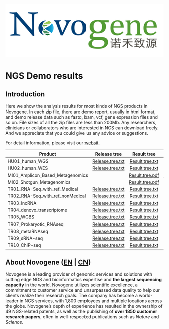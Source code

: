 ![logo](https://github.com/zanmer/NGS-data/blob/master/novogene-logo.png)

# NGS Demo results

## Introduction
Here we show the analysis results for most kinds of NGS products in Novogene. In each zip file, there are demo report, usually in html format, and demo release data such as fastq, bam, vcf, gene expression files and so on. File sizes of all the zip files are less than 200Mb. Any researchers, clinicians or collaborators who are interested in NGS can download freely. And we appreciate that you could give us any advice or suggestions.

For detail information, please visit our [websit](https://en.novogene.com).


Product | Release tree | Result tree | Release Demo link | md5sum
---|:--:|:--:|:--:|:--
HU01_human_WGS | [Release.tree.txt](https://github.com/novogene-europe/ngs_demo_results/blob/master/HU01_human_WGS/Release.tree.txt) | [Result.tree.txt](https://github.com/novogene-europe/ngs_demo_results/blob/master/HU01_human_WGS/Result.tree.txt) | [HU01_human_WGS_Release_demo.zip](https://hweu-ld.oss-eu-west-1.aliyuncs.com/demo/20190829165531/HU01_human_WGS_Release_demo.zip) | [md5](https://github.com/novogene-europe/ngs_demo_results/blob/master/HU01_human_WGS/HU01.MD5.txt)
HU02_human_WES | [Release.tree.txt](https://github.com/novogene-europe/ngs_demo_results/blob/master/HU02_human_WES/Release.tree.txt) | [Result.tree.txt](https://github.com/novogene-europe/ngs_demo_results/blob/master/HU02_human_WES/Result.tree.txt) | [HU02_human_WES_Release_demo.zip](https://hweu-ld.oss-eu-west-1.aliyuncs.com/demo/20190829165533/HU02_human_WES_Release_demo.zip)| [md5](https://github.com/novogene-europe/ngs_demo_results/blob/master/HU02_human_WGS/HU02.MD5.txt)
MI01_Amplicon_Based_Metagenomics |  | [Result.tree.pdf](https://github.com/novogene-europe/ngs_demo_results/blob/master/MI01_Amplicon_Based_Metagenomics/Result.tree.pdf) | [MI01_Amplicon_Based_Metagenomics_Release_demo.zip](https://hweu-ld.oss-eu-west-1.aliyuncs.com/demo/20190829165533/MI01_Amplicon_Based_Metagenomics_Release_demo.zip) | [md5](https://github.com/novogene-europe/ngs_demo_results/blob/master/MI01_Amplicon_Based_Metagenomics/MI01.MD5.txt)
MI02_Shotgun_Metagenomics |  | [Result.tree.pdf](https://github.com/novogene-europe/ngs_demo_results/blob/master/MI02_Shotgun_Metagenomics/Result.tree.pdf) | [MI02_Shotgun_Metagenomics_Release_demo.zip](https://hweu-ld.oss-eu-west-1.aliyuncs.com/demo/20190829165535/MI02_Shotgun_Metagenomics_Release_demo.zip) | [md5](https://github.com/novogene-europe/ngs_demo_results/blob/master/MI02_Shotgun_Metagenomics/MI02.MD5.txt)
TR01_RNA-Seq_with_ref_Medical | [Release.tree.txt](https://github.com/novogene-europe/ngs_demo_results/blob/master/TR01_RNA-Seq_with_ref_Medical/Release.tree.txt) | [Result.tree.txt](https://github.com/novogene-europe/ngs_demo_results/blob/master/TR01_RNA-Seq_with_ref_Medical/Result.tree.txt) | [TR01_RNA-Seq_with_ref_Medical_Release_demo.zip](https://hweu-ld.oss-eu-west-1.aliyuncs.com/demo/20190829165537/TR01_RNA-Seq_with_ref_Medical_Release_demo.zip) | [md5](https://github.com/novogene-europe/ngs_demo_results/blob/master/TR01_RNA-Seq_with_ref_Medical/TR01.MD5.txt)
TR02_RNA-Seq_with_ref_nonMedical | [Release.tree.txt](https://github.com/novogene-europe/ngs_demo_results/blob/master/TR02_RNA-Seq_with_ref_nonMedical/Release.tree.txt) | [Result.tree.txt](https://github.com/novogene-europe/ngs_demo_results/blob/master/TR02_RNA-Seq_with_ref_nonMedical/Result.tree.txt) | [TR02_RNA-Seq_with_ref_nonMedical_Release_demo.zip](https://hweu-ld.oss-eu-west-1.aliyuncs.com/demo/20190829165538/TR02_RNA-Seq_with_ref_nonMedical_Release_demo.zip) | [md5](https://github.com/novogene-europe/ngs_demo_results/blob/master/TR02_RNA-Seq_with_ref_nonMedical/TR02.MD5.txt)
TR03_lncRNA | [Release.tree.txt](https://github.com/novogene-europe/ngs_demo_results/blob/master/TR03_lncRNA/Release.tree.txt) | [Result.tree.txt](https://github.com/novogene-europe/ngs_demo_results/blob/master/TR03_lncRNA/Result.tree.txt) | [TR03_lncRNA_Release_demo.zip](https://hweu-ld.oss-eu-west-1.aliyuncs.com/demo/20190829165539/TR03_lncRNA_Release_demo.zip) | [md5](https://github.com/novogene-europe/ngs_demo_results/blob/master/TR02_RNA-Seq_with_ref_nonMedical/TR03.MD5.txt)
TR04_denovo_transcriptome | [Release.tree.txt](https://github.com/novogene-europe/ngs_demo_results/blob/master/TR04_denovo_transcriptome/Release.tree.txt) | [Result.tree.txt](https://github.com/novogene-europe/ngs_demo_results/blob/master/TR04_denovo_transcriptome/Result.tree.txt) | [TR04_denovo_transcriptome_Release_demo.zip](https://hweu-ld.oss-eu-west-1.aliyuncs.com/demo/20190829165540/TR04_denovo_transcriptome_Release_demo.zip) | [md5](https://github.com/novogene-europe/ngs_demo_results/blob/master/TR03_lncRNA/TR04.MD5.txt)
TR05_WGBS | [Release.tree.txt](https://github.com/novogene-europe/ngs_demo_results/blob/master/TR05_WGBS/Release.tree.txt) | [Result.tree.txt](https://github.com/novogene-europe/ngs_demo_results/blob/master/TR05_WGBS/Result.tree.txt) | [TR05_WGBS_Release_demo.zip](https://hweu-ld.oss-eu-west-1.aliyuncs.com/demo/20190829165544/TR05_WGBS_Release_demo.zip)  | [md5](https://github.com/novogene-europe/ngs_demo_results/blob/master/TR05_WGBS/TR05.MD5.txt)
TR07_Prokaryotic_RNAseq | [Release.tree.txt](https://github.com/novogene-europe/ngs_demo_results/blob/master/TR07_Prokaryotic_RNAseq/Release.tree.txt) | [Result.tree.txt](https://github.com/novogene-europe/ngs_demo_results/blob/master/TR07_Prokaryotic_RNAseq/Result.tree.txt) | [TR07_Prokaryotic_RNAseq_Release_demo.zip](https://hweu-ld.oss-eu-west-1.aliyuncs.com/Standard/up_load/report/20200302112646/TR07_Prokaryotic_Release_demo.zip)  | [md5](https://github.com/novogene-europe/ngs_demo_results/blob/master/TR07_Prokaryotic_RNAseq/TR07.MD5.txt)
TR08_metaRNAseq | [Release.tree.txt](https://github.com/novogene-europe/ngs_demo_results/blob/master/TR08_metaRNAseq/Release.tree.txt) | [Result.tree.txt](https://github.com/novogene-europe/ngs_demo_results/blob/master/TR08_metaRNAseq/Result.tree.txt) | [TR08_metaRNAseq_Release_demo.zip](https://hweu-ld.oss-eu-west-1.aliyuncs.com/Standard/up_load/report/20200302113031/TR08_meta_Release_demo.zip)  | [md5](https://github.com/novogene-europe/ngs_demo_results/blob/master/TR08_metaRNAseq/TR08.MD5.txt)
TR09_sRNA-seq | [Release.tree.txt](https://github.com/novogene-europe/ngs_demo_results/blob/master/TR09_sRNA-seq/Release.tree.txt) | [Result.tree.txt](https://github.com/novogene-europe/ngs_demo_results/blob/master/TR09_sRNA-seq/Result.tree.txt) | [TR09_sRNA-seq_Release_demo.zip](https://hweu-ld.oss-eu-west-1.aliyuncs.com/Standard/up_load/report/20200302113501/TR09_sRNA-seq_Release_demo.zip)  | [md5](https://github.com/novogene-europe/ngs_demo_results/blob/master/TR09_sRNA-seq/TR09.MD5.txt)
TR10_ChIP-seq | [Release.tree.txt](https://github.com/novogene-europe/ngs_demo_results/blob/master/TR10_ChIP-seq/Release.tree.txt) | [Result.tree.txt](https://github.com/novogene-europe/ngs_demo_results/blob/master/TR10_ChIP-seq/Result.tree.txt) | [TR10_ChIP-seq_Release_demo.zip](https://hweu-ld.oss-eu-west-1.aliyuncs.com/Standard/up_load/report/20200302113812/TR10_ChIP-seq_Release_demo.zip)  | [md5](https://github.com/novogene-europe/ngs_demo_results/blob/master/TR10_ChIP-seq/TR10.MD5.txt)



## About Novogene ([EN](https://en.novogene.com) | [CN](http://www.novogene.com))

Novogene is a leading provider of genomic services and solutions with cutting edge NGS and bioinformatics expertise and **the largest sequencing capacity** in the world. Novogene utilizes scientific excellence, a commitment to customer service and unsurpassed data quality to help our clients realize their research goals. The company has become a world-leader in NGS services, with 1,800 employees and multiple locations across the globe. Novogene’s depth of experience has resulted in the ownership of 49 NGS-related patents, as well as the publishing of **over 1850 customer research papers**, often in well-respected publications such as *Nature* and *Science*.
